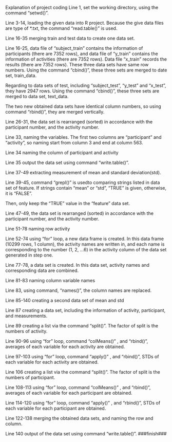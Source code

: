 Explanation of project coding
Line 1, set the working directory, using the command “setwd()”.

Line 3-14, loading the given data into R project. Because the give data files are  type of *.txt, the command “read.table()” is used. 

Line 16-35 merging train and test data to create one data set. 

Line 16-25, data file of “subject_train” contains the information of participants (there are 7352 rows), and data file of “y_train” contains the information of activities (there are 7352 rows). Data file “x_train” records the results (there are 7352 rows). These three data sets have same row numbers. Using the command “cbind()”, these three sets are merged to date set, train_data.

Regarding to data sets of test, including “subject_test”, “y_test” and “x_test”, they have 2947 rows. Using the command “cbind()”, these three sets are merged to data set, text_data.

The two new obtained data sets have identical column numbers, so using command “rbind()”,  they are merged vertically.

Line 26-31, the data set is rearranged (sorted) in accordance with the participant number, and the activity number. 

Line 33, naming the variables. The first two columns are “participant” and “activity”, so naming start from column 3 and end at column 563.

Line 34 naming the column of participant and activity

Line 35 output the data set using command “write.table()”.

Line 37-49 extracting measurement of mean and standard deviation(std).

Line 39-45, command “grepl()” is usedto comparing strings listed in data set of feature. If strings contain “mean” or “std”,  “TRUE” is given, otherwise, it is “FALSE”.

Then, only keep the “TRUE” value in the “feature” data set.

Line 47-49, the data set is rearranged (sorted) in accordance with the participant number, and the activity number. 

Line 51-78 naming row activity

Line 52-74 using “for” loop, a new data frame is created. In this data frame (10299 rows, 1 column), the activity names are written in, and each name is corresponding to the number (1, 2, …6)  in the activity column of the data set generated in step one.

Line 77-78, a data set is created. In this data set, activity names and corresponding data are combined.

Line 81-83 naming column variable names

Line 83, using command, “names()”, the column names are replaced.

Line 85-140 creating a second data set of mean and std

Line 87 creating a data set, including the information of activity, participant, and measurements.

Line 89 creating a list via the command “split()”. The factor of split is the numbers of activity. 

Line 90-96 using “for” loop, command “colMeans()” , and “rbind()”, averages of each variable for each activity are obtained.

Line 97-103 using “for” loop, command “apply()” , and “rbind()”, STDs of each variable for each activity are obtained.

Line 106 creating a list via the command “split()”. The factor of split is the numbers of participant. 

Line 108-113 using “for” loop, command “colMeans()” , and “rbind()”, averages of each variable for each participant are obtained.

Line 114-120 using “for” loop, command “apply()” , and “rbind()”, STDs of each variable for each participant are obtained.

Line 122-138 merging the obtained data sets, and naming the row and column.

Line 140 output of the data set using command “write.table()”.
###finish###

	
	


